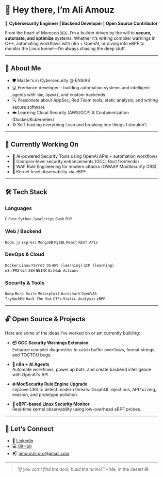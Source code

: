 # 👋 Hey there, I’m Ali Amouz

🎯 **Cybersecurity Engineer | Backend Developer | Open Source Contributor**

From the heart of Morocco 🇲🇦, I’m a builder driven by the will to **secure, automate, and optimize** systems. Whether it’s writing compiler warnings in C++, automating workflows with n8n + OpenAI, or diving into eBPF to monitor the Linux kernel—I’m always chasing the deep stuff.

---

## 🚀 About Me

- 🛡️ Master’s in Cybersecurity @ ENSIAS  
- 💻 Freelance developer – building automation systems and intelligent agents with `n8n`, `OpenAI`, and custom backends  
- 🔍 Passionate about AppSec, Red Team tools, static analysis, and writing secure software
- ☁️ Learning Cloud Security (AWS/GCP) & Containerization (Docker/Kubernetes)
- ⚙️ Self-hosting everything I can and breaking into things I shouldn't

---

## 🧠 Currently Working On

- 🧬 AI-powered Security Tools using OpenAI APIs + automation workflows  
- 🧱 Compiler-level security enhancements (GCC, Rust frontends)  
- 🧪 WAF Rule Engineering for modern attacks (OWASP ModSecurity CRS)  
- 🔬 Kernel-level observability via eBPF

---

## 🛠️ Tech Stack

### Languages
`C` `Rust` `Python` `JavaScript` `Bash` `PHP`

### Web / Backend
`Node.js` `Express` `MongoDB` `MySQL` `React` `REST APIs`

### DevOps & Cloud
`Docker` `Linux` `Parrot OS` `AWS (learning)` `GCP (learning)`  
`n8n` `PM2` `Git` `SSH` `NGINX` `GitHub Actions`

### Security & Tools
`Nmap` `Burp Suite` `Metasploit` `Wireshark` `OpenVAS`  
`TryHackMe` `Hack The Box` `CTFs` `Static Analysis` `eBPF`

---

## 🔓 Open Source & Projects

Here are some of the ideas I’ve worked on or am currently building:

- **📦 GCC Security Warnings Extension**  
  Enhance compiler diagnostics to catch buffer overflows, format strings, and TOCTOU bugs.

- **🧠 n8n + AI Agents**  
  Automate workflows, power up bots, and create backend intelligence with OpenAI's API.

- **🔥 ModSecurity Rule Engine Upgrade**  
  Improve CRS to detect modern threats: GraphQL injections, API fuzzing, evasion, and prototype pollution.

- **🐧 eBPF-based Linux Security Monitor**  
  Real-time kernel observability using low-overhead eBPF probes.

---

## 🧭 Let’s Connect

- 💼 [LinkedIn](https://www.linkedin.com/in/ali-amouz/)  
- 💻 [GitHub](https://github.com/AliAmouz)  
- 📬 amouzali.pro@gmail.com

---

> *"If you can’t find the door, build the tunnel."* – Me, in the desert 😅
